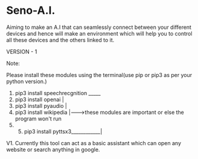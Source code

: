 # Seno-A.I.
Aiming to make an A.I that can seamlessly connect between your different devices and hence will make an environment which will help you to control all these devices and the others linked to it.

VERSION - 1


Note:

Please install these modules using the terminal(use pip or pip3 as per your python version.)

1. pip3 install speechrecgnition _____
2. pip3 install openai                |
3. pip3 install pyaudio               |
4. pip3 install wikipedia             |--->these modules are important or else the program won't run
5. 5. pip3 install pyttsx3____________|


V1. Currently this tool can act as a basic assistant which can open any website or search anything in google.
